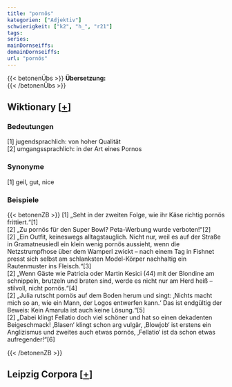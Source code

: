 ```yaml
---
title: "pornös"
kategorien: ["Adjektiv"]
schwierigkeit: ["k2", "h_", "r21"]
tags:
series:
mainDornseiffs:
domainDornseiffs:
url: "pornös"
---
```


{{< betonenÜbs >}}
**Übersetzung:**  
{{< /betonenÜbs >}}

## Wiktionary [[+](https://de.wiktionary.org/wiki/pornös)]

### Bedeutungen
[1] jugendsprachlich: von hoher Qualität  
[2] umgangssprachlich: in der Art eines Pornos  

### Synonyme
[1] geil, gut, nice  

### Beispiele
{{< betonenZB >}}
[1] „Seht in der zweiten Folge, wie ihr Käse richtig pornös frittiert.“[1]  
[2] „Zu pornös für den Super Bowl? Peta-Werbung wurde verboten!“[2]  
[2] „Ein Outfit, keineswegs alltagstauglich. Nicht nur, weil es auf der Straße in Gramatneusiedl ein klein wenig pornös aussieht, wenn die Netzstrumpfhose über dem Wamperl zwickt – nach einem Tag in Fishnet presst sich selbst am schlanksten Model-Körper nachhaltig ein Rautenmuster ins Fleisch.“[3]  
[2] „Wenn Gäste wie Patricia oder Martin Kesici (44) mit der Blondine am schnippeln, brutzeln und braten sind, werde es nicht nur am Herd heiß – stilvoll, nicht pornös.“[4]  
[2] „Julia rutscht pornös auf dem Boden herum und singt: ‚Nichts macht mich so an, wie ein Mann, der Logos entwerfen kann.‘ Das ist endgültig der Beweis: Kein Amarula ist auch keine Lösung.“[5]  
[2] „Dabei klingt Fellatio doch viel schöner und hat so einen dekadenten Beigeschmack! ‚Blasen‘ klingt schon arg vulgär, ‚Blowjob‘ ist erstens ein Anglizismus und zweites auch etwas pornös, ‚Fellatio‘ ist da schon etwas aufregender!“[6]  

{{< /betonenZB >}}

## Leipzig Corpora [[+](https://corpora.uni-leipzig.de/en/res?word=pornös&corpusId=deu_newscrawl-public_2018)]

